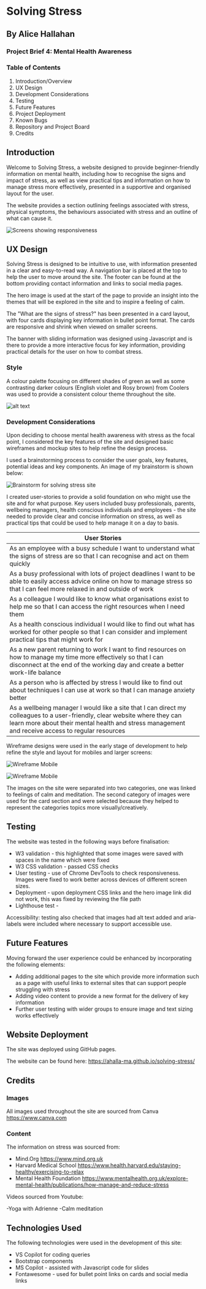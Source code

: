 # Solving Stress

## By Alice Hallahan

### Project Brief 4: Mental Health Awareness

### Table of Contents

1. Introduction/Overview
2. UX Design
3. Development Considerations
4. Testing
5. Future Features
6. Project Deployment
7. Known Bugs
8. Repository and Project Board
9. Credits

## Introduction

Welcome to Solving Stress, a website designed to provide beginner-friendly information on mental health, including how to recognise the signs and impact of stress, as well as view practical tips and information on how to manage stress more effectively, presented in a supportive and organised layout for the user.

The website provides a section outlining feelings associated with stress, physical symptoms, the behaviours associated with stress and an outline of what can cause it.

![Screens showing responsiveness](/assets/images/Responsiveness_1.png)

## UX Design

Solving Stress is designed to be intuitive to use, with information presented in a clear and easy-to-read way. A navigation bar is placed at the top to help the user to move around the site. The footer can be found at the bottom providing contact information and links to social media pages.

The hero image is used at the start of the page to provide an insight into the themes that will be explored in the site and to inspire a feeling of calm.

The "What are the signs of stress?" has been presented in a card layout, with four cards displaying key information in bullet point format. The cards are responsive and shrink when viewed on smaller screens.

The banner with sliding information was designed using Javascript and is there to provide a more interactive focus for key information, providing practical details for the user on how to combat stress.

### Style

A colour palette focusing on different shades of green as well as some contrasting darker colours (English violet and Rosy brown) from Coolers was used to provide a consistent colour theme throughout the site.

![alt text](assets/images/Solving_Stress_Website_Coolers.png)

### Development Considerations

Upon deciding to choose mental health awareness with stress as the focal point, I considered the key features of the site and designed basic wireframes and mockup sites to help refine the design process.

I used a brainstorming process to consider the user goals, key features, potential ideas and key components. An image of my brainstorm is shown below:

![Brainstorm for solving stress site](/assets/images/Brainstorm_solving_stress.png)

I created user-stories to provide a solid foundation on who might use the site and for what purpose. Key users included busy professionals, parents, wellbeing managers, health conscious individuals and employees - the site needed to provide clear and concise information on stress, as well as practical tips that could be used to help manage it on a day to basis.

| User Stories |
| ----------- |
| As an employee with a busy schedule I want to understand what the signs of stress are so that I can recognise and act on them quickly|
| As a busy professional with lots of project deadlines I want to be able to easily access advice online on how to manage stress so that I can feel more relaxed in and outside of work |
| As a colleague I would like to know what organisations exist to help me so that I can access the right resources when I need them |
| As a health conscious individual I would like to find out what has worked for other people so that I can consider and implement practical tips that might work for  |
| As a new parent returning to work I want to find resources on how to manage my time more effectively so that I can disconnect at the end of the working day and create a better work-life balance |
|As a person who is affected by stress I would like to find out about techniques I can use at work so that I can manage anxiety better |
| As a wellbeing manager I would like a site that I can direct my colleagues to a user-friendly, clear website where they can learn more about their mental health and stress management and receive access to regular resources |

Wireframe designs were used in the early stage of development to help refine the style and layout for mobiles and larger screens:  

![Wireframe Mobile](/assets/images/Wireframe_Mobile.png)

![Wireframe Mobile](/assets/images/Wireframe_website.png)

The images on the site were separated into two categories, one was linked to feelings of calm and meditation. The second category of images were used for the card section and were selected because they helped to represent the categories topics more visually/creatively.  

## Testing

The website was tested in the following ways before finalisation:

- W3 validation - this highlighted that some images were saved with spaces in the name which were fixed
- W3 CSS validation - passed CSS checks
- User testing - use of Chrome DevTools to check responsiveness. Images were fixed to work better across devices of different screen sizes.
- Deployment - upon deployment CSS links and the hero image link did not work, this was fixed by reviewing the file path
- Lighthouse test -

Accessibility: testing also checked that images had alt text added and aria-labels were included where necessary to support accessible use.

## Future Features

Moving forward the user experience could be enhanced by incorporating the following elements:

- Adding additional pages to the site which provide more information such as a page with useful links to external sites that can support people struggling with stress
- Adding video content to provide a new format for the delivery of key information  
- Further user testing with wider groups to ensure image and text sizing works effectively

## Website Deployment

The site was deployed using GitHub pages.

The website can be found here: <https://ahalla-ma.github.io/solving-stress/>

## Credits

### Images

All images used throughout the site are sourced from Canva <https://www.canva.com>

### Content

The information on stress was sourced from:

- Mind.Org <https://www.mind.org.uk>
- Harvard Medical School <https://www.health.harvard.edu/staying-healthy/exercising-to-relax>
- Mental Health Foundation <https://www.mentalhealth.org.uk/explore-mental-health/publications/how-manage-and-reduce-stress>

Videos sourced from Youtube:

-Yoga with Adrienne
-Calm meditation

## Technologies Used

The following technologies were used in the development of this site:

- VS Copilot for coding queries
- Bootstrap components
- MS Copilot - assisted with Javascript code for slides
- Fontawesome - used for bullet point links on cards and social media links
